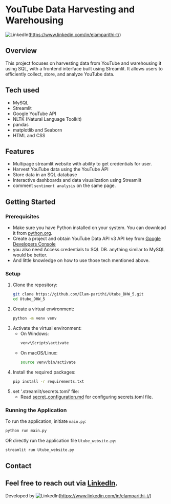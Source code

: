 # YouTube Data Harvesting and Warehousing
![LinkedIn](https://img.shields.io/badge/-LinkedIn-blue?logo=linkedin&style=social)(https://www.linkedin.com/in/elamparithi-t/)
## Overview
This project focuses on harvesting data from YouTube and warehousing it using SQL, with a frontend interface built using Streamlit. It allows users to efficiently collect, store, and analyze YouTube data.
## Tech used
- MySQL 
- Streamlit
- Google YouTube API
- NLTK (Natural Language Toolkit)
- pandas
- matplotlib and Seaborn
- HTML and CSS
## Features
- Multipage streamlit website with ability to get credentials for user.
- Harvest YouTube data using the YouTube API
- Store data in an SQL database
- Interactive dashboards and data visualization using Streamlit
- comment `sentiment analysis` on the same page. 
## Getting Started
### Prerequisites
- Make sure you have Python installed on your system. You can download it from [python.org](https://www.python.org/).
- Create a project and obtain YouTube Data API v3 API key from [Google Developers Console](https://console.developers.google.com/)
- you also need Access credentials to SQL DB. anything similar to MySQL would be better.
- And little knowledge on how to use those tech mentioned above.
### Setup
1. Clone the repository:
    ```bash
    git clone https://github.com/Elam-parithi/Utube_DHW_5.git
    cd Utube_DHW_5
    ```
2. Create a virtual environment:
    ```bash
    python -m venv venv
    ```
3. Activate the virtual environment:
    - On Windows:
        ```bash
        venv\Scripts\activate
        ```
    - On macOS/Linux:
        ```bash
        source venv/bin/activate
        ```
4. Install the required packages:
    ```bash
    pip install -r requirements.txt
    ```
5. set '.streamlit/secrets.toml' file:
   - Read [secret_configuration.md](secret_configuration.md) for configuring secrets.toml file.
### Running the Application
To run the application, initiate `main.py`:
   ```bash
   python run main.py
   ```
OR directly run the application file `Utube_website.py`:
   ```bash
   streamlit run Utube_website.py
   ```
## Contact
Feel free to reach out via [LinkedIn](https://www.linkedin.com/in/elamparithi-t/).
---
Developed by ![LinkedIn](https://img.shields.io/badge/-LinkedIn-blue?logo=linkedin&style=social)(https://www.linkedin.com/in/elamparithi-t/)
